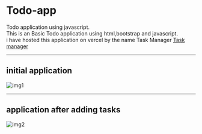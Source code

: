 # Todo-app
Todo application using javascript.<br/>
This is an Basic Todo application using html,bootstrap and javascript.<br/>
i have hosted this application on vercel by the name Task Manager <bold>[Task manager](https://task-manager-dusky-ten.vercel.app/)</bold><br/><hr/>
## initial application<br/>

![img1](https://user-images.githubusercontent.com/56160829/221321508-950d6a99-8f7e-4b04-848e-583bcb08e204.jpg "initial application")<br/><hr/>
## application after adding tasks<br/>

![img2](https://user-images.githubusercontent.com/56160829/221321500-63b535d5-9e46-4d3a-9c3f-270af629158b.jpg "application after adding tasks")
